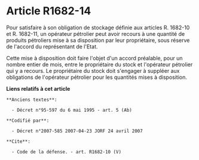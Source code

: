 # Article R1682-14

Pour satisfaire à son obligation de stockage définie aux articles R. 1682-10 et R. 1682-11, un opérateur pétrolier peut avoir
recours à une quantité de produits pétroliers mise à sa disposition par leur propriétaire, sous réserve de l'accord du
représentant de l'Etat. 

Cette mise à disposition doit faire l'objet d'un accord préalable, pour un nombre entier de mois, entre le propriétaire du
stock et l'opérateur pétrolier qui y a recours. Le propriétaire du stock doit s'engager à suppléer aux obligations de
l'opérateur pétrolier pour les quantités mises à disposition.

**Liens relatifs à cet article**

	**Anciens textes**:

	  - Décret n°95-597 du 6 mai 1995 - art. 5 (Ab)

	**Codifié par**:

	  - Décret n°2007-585 2007-04-23 JORF 24 avril 2007

	**Cite**:

	  - Code de la défense. - art. R1682-10 (V)
